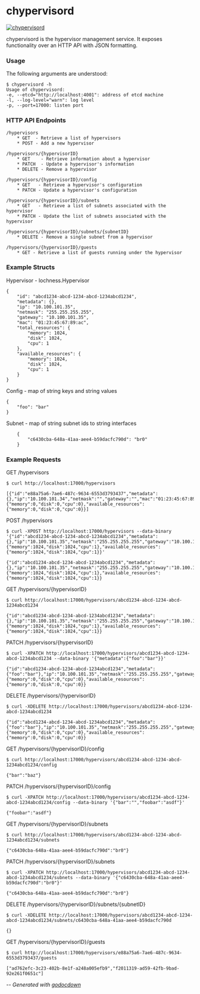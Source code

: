 # chypervisord

[![chypervisord](https://godoc.org/github.com/mistifyio/lochness/cmd/chypervisord?status.png)](https://godoc.org/github.com/mistifyio/lochness/cmd/chypervisord)

chypervisord is the hypervisor management service. It exposes functionality over
an HTTP API with JSON formatting.


### Usage

The following arguments are understood:

    $ chypervisord -h
    Usage of chypervisord:
    -e, --etcd="http://localhost:4001": address of etcd machine
    -l, --log-level="warn": log level
    -p, --port=17000: listen port

### HTTP API Endpoints

    /hypervisors
    	* GET  - Retrieve a list of hypervisors
    	* POST - Add a new hypervisor

    /hypervisors/{hypervisorID}
    	* GET 	 - Retrieve information about a hypervisor
    	* PATCH	 - Update a hypervisor's information
    	* DELETE - Remove a hypervisor

    /hypervisors/{hypervisorID}/config
    	* GET   - Retrieve a hypervisor's configuration
    	* PATCH - Update a hypervisor's configuration

    /hypervisors/{hypervisorID}/subnets
    	* GET   - Retrieve a list of subnets associated with the hypervisor
    	* PATCH - Update the list of subnets associated with the hypervisor

    /hypervisors/{hypervisorID}/subnets/{subnetID}
    	* DELETE - Remove a single subnet from a hypervisor

    /hypervisors/{hypervisorID}/guests
    	* GET - Retrieve a list of guests running under the hypervisor


### Example Structs

Hypervisor - lochness.Hypervisor

    {
    	"id": "abcd1234-abcd-1234-abcd-1234abcd1234",
    	"metadata": {},
    	"ip": "10.100.101.35",
    	"netmask": "255.255.255.255",
    	"gateway": "10.100.101.35",
    	"mac": "01:23:45:67:89:ac",
    	"total_resources": {
    		"memory": 1024,
    		"disk": 1024,
    		"cpu": 1
    	},
    	"available_resources": {
    		"memory": 1024,
    		"disk": 1024,
    		"cpu": 1
    	}
    }

Config - map of string keys and string values

    {
    	"foo": "bar"
    }

Subnet - map of string subnet ids to string interfaces

    	{
    		"c6430cba-648a-41aa-aee4-b59dacfc790d": "br0"
        }


### Example Requests

GET /hypervisors

    $ curl http://localhost:17000/hypervisors

    [{"id":"e88a75a6-7ae6-487c-9634-6553d3793437","metadata":{},"ip":"10.100.101.34","netmask":"","gateway":"","mac":"01:23:45:67:89:ab","total_resources":{"memory":0,"disk":0,"cpu":0},"available_resources":{"memory":0,"disk":0,"cpu":0}}]

POST /hypervisors

    $ curl -XPOST http://localhost:17000/hypervisors --data-binary '{"id":"abcd1234-abcd-1234-abcd-1234abcd1234","metadata":{},"ip":"10.100.101.35","netmask":"255.255.255.255","gateway":"10.100.101.35","mac":"01:23:45:67:89:ac","total_resources":{"memory":1024,"disk":1024,"cpu":1},"available_resources":{"memory":1024,"disk":1024,"cpu":1}}'

    {"id":"abcd1234-abcd-1234-abcd-1234abcd1234","metadata":{},"ip":"10.100.101.35","netmask":"255.255.255.255","gateway":"10.100.101.35","mac":"01:23:45:67:89:ac","total_resources":{"memory":1024,"disk":1024,"cpu":1},"available_resources":{"memory":1024,"disk":1024,"cpu":1}}

GET /hypervisors/{hypervisorID}

    $ curl http://localhost:17000/hypervisors/abcd1234-abcd-1234-abcd-1234abcd1234

    {"id":"abcd1234-abcd-1234-abcd-1234abcd1234","metadata":{},"ip":"10.100.101.35","netmask":"255.255.255.255","gateway":"10.100.101.35","mac":"01:23:45:67:89:ac","total_resources":{"memory":1024,"disk":1024,"cpu":1},"available_resources":{"memory":1024,"disk":1024,"cpu":1}}

PATCH /hypervisors/{hypervisorID}

    $ curl -XPATCH http://localhost:17000/hypervisors/abcd1234-abcd-1234-abcd-1234abcd1234 --data-binary '{"metadata":{"foo":"bar"}}'

    {"id":"abcd1234-abcd-1234-abcd-1234abcd1234","metadata":{"foo":"bar"},"ip":"10.100.101.35","netmask":"255.255.255.255","gateway":"10.100.101.35","mac":"01:23:45:67:89:ac","total_resources":{"memory":0,"disk":0,"cpu":0},"available_resources":{"memory":0,"disk":0,"cpu":0}}

DELETE /hypervisors/{hypervisorID}

    $ curl -XDELETE http://localhost:17000/hypervisors/abcd1234-abcd-1234-abcd-1234abcd1234

    {"id":"abcd1234-abcd-1234-abcd-1234abcd1234","metadata":{"foo":"bar"},"ip":"10.100.101.35","netmask":"255.255.255.255","gateway":"10.100.101.35","mac":"01:23:45:67:89:ac","total_resources":{"memory":0,"disk":0,"cpu":0},"available_resources":{"memory":0,"disk":0,"cpu":0}}

GET /hypervisors/{hypervisorID}/config

    $ curl http://localhost:17000/hypervisors/abcd1234-abcd-1234-abcd-1234abcd1234/config

    {"bar":"baz"}

PATCH /hypervisors/{hypervisorID}/config

    $ curl -XPATCH http://localhost:17000/hypervisors/abcd1234-abcd-1234-abcd-1234abcd1234/config --data-binary '{"bar":"","foobar":"asdf"}'

    {"foobar":"asdf"}

GET /hypervisors/{hypervisorID}/subnets

    $ curl http://localhost:17000/hypervisors/abcd1234-abcd-1234-abcd-1234abcd1234/subnets

    {"c6430cba-648a-41aa-aee4-b59dacfc790d":"br0"}

PATCH /hypervisors/{hypervisorID}/subnets

    $ curl -XPATCH http://localhost:17000/hypervisors/abcd1234-abcd-1234-abcd-1234abcd1234/subnets --data-binary '{"c6430cba-648a-41aa-aee4-b59dacfc790d":"br0"}'

    {"c6430cba-648a-41aa-aee4-b59dacfc790d":"br0"}

DELETE /hypervisors/{hypervisorID}/subnets/{subnetID}

    $ curl -XDELETE http://localhost:17000/hypervisors/abcd1234-abcd-1234-abcd-1234abcd1234/subnets/c6430cba-648a-41aa-aee4-b59dacfc790d

    {}

GET /hypervisors/{hypervisorID}/guests

    $ curl http://localhost:17000/hypervisors/e88a75a6-7ae6-487c-9634-6553d3793437/guests

    ["ad762efc-3c23-402b-8e1f-a248a005efb9","f2011319-ad59-42fb-9bad-92e261f0651c"]


--
*Generated with [godocdown](https://github.com/robertkrimen/godocdown)*
